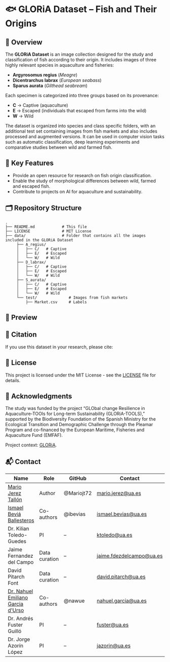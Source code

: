 # 🐟 GLORiA Dataset – Fish and Their Origins 

## 👀 Overview

The **GLORiA Dataset** is an image collection designed for the study and classification of fish according to their origin. It includes images of three highly relevant species in aquaculture and fisheries:  

- **Argyrosomus regius** (*Meagre*)  
- **Dicentrarchus labrax** (*European seabass*)  
- **Sparus aurata** (*Gilthead seabream*)  

Each specimen is categorized into three groups based on its provenance:  

- **C** → Captive (aquaculture)  
- **E** → Escaped (individuals that escaped from farms into the wild)  
- **W** → Wild  

The dataset is organized into species and class specific folders, with an additional test set containing images from fish markets and also includes processed and augmented versions. It can be used in computer vision tasks such as automatic classification, deep learning experiments and comparative studies between wild and farmed fish.  
 
## 🎯 Key Features
- Provide an open resource for research on fish origin classification.  
- Enable the study of morphological differences between wild, farmed and escaped fish.  
- Contribute to projects on AI for aquaculture and sustainability.  

## 🗂️ Repository Structure
```
.
├── README.md            # This file
├── LICENSE              # MIT License
├── data/                # Folder that contains all the images included in the GLORiA Dataset
     ├── A_regius/
     │   ├── C/   # Captive
     │   ├── E/   # Escaped
     │   └── W/   # Wild
     ├── D_labrax/
     │   ├── C/   # Captive
     │   ├── E/   # Escaped
     │   └── W/   # Wild
     ├── S_aurata/
     │   ├── C/   # Captive
     │   ├── E/   # Escaped
     │   └── W/   # Wild
     └── test/              # Images from fish markets
         ├── Market.csv     # Labels
```
## 🔎 Preview

## 🔗 Citation

If you use this dataset in your research, please cite:

## 📝 License

This project is licensed under the MIT License - see the [LICENSE](LICENSE.txt) file for details.

## 🤝 Acknowledgments

The study was funded by the project “GLObal change Resilience in Aquaculture-TOOls for Long-term Sustainability (GLORiA-TOOLS),” supported by the Biodiversity Foundation of the Spanish Ministry for the Ecological Transition and Demographic Challenge through the Pleamar Program and co-financed by the European Maritime, Fisheries and Aquaculture Fund (EMFAF).

Project context: [GLORiA](https://github.com/Tech4DLab/GLORIA).

## 📬 Contact

| Name | Role | GitHub | Contact | Deparment | 
|------|------|--------|---------|---------|
| [Mario Jerez Tallón](https://github.com/Mariojt72) | Author | @Mariojt72 | mario.jerez@ua.es | Computer Technology
| [Ismael Beviá Ballesteros](https://github.com/ibevias) | Co-authors | @ibevias | ismael.bevias@ua.es | Computer Technology
| Dr. Kilian Toledo-Guedes | PI | – | ktoledo@ua.es | Marine Sciences
| Jaime Fernandez del Campo | Data curation | – | jaime.fdezdelcampo@ua.es | Marine Sciences
| David Pitarch Font | Data curation | – | david.pitarch@ua.es | Marine Sciences
| [Dr. Nahuel Emiliano Garcia d'Urso](https://github.com/nawue) | Co-authors | @nawue | nahuel.garcia@ua.es | Computer Technology
| Dr. Andrés Fuster Guilló | PI | – | fuster@ua.es | Computer Technology
| Dr. Jorge Azorín López | PI | – | jazorin@ua.es | Computer Technology
